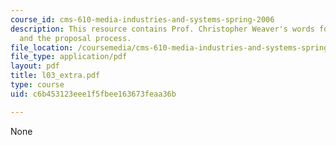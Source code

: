 ```yaml
---
course_id: cms-610-media-industries-and-systems-spring-2006
description: This resource contains Prof. Christopher Weaver's words for concept development
  and the proposal process.
file_location: /coursemedia/cms-610-media-industries-and-systems-spring-2006/c6b453123eee1f5fbee163673feaa36b_l03_extra.pdf
file_type: application/pdf
layout: pdf
title: l03_extra.pdf
type: course
uid: c6b453123eee1f5fbee163673feaa36b

---
```

None